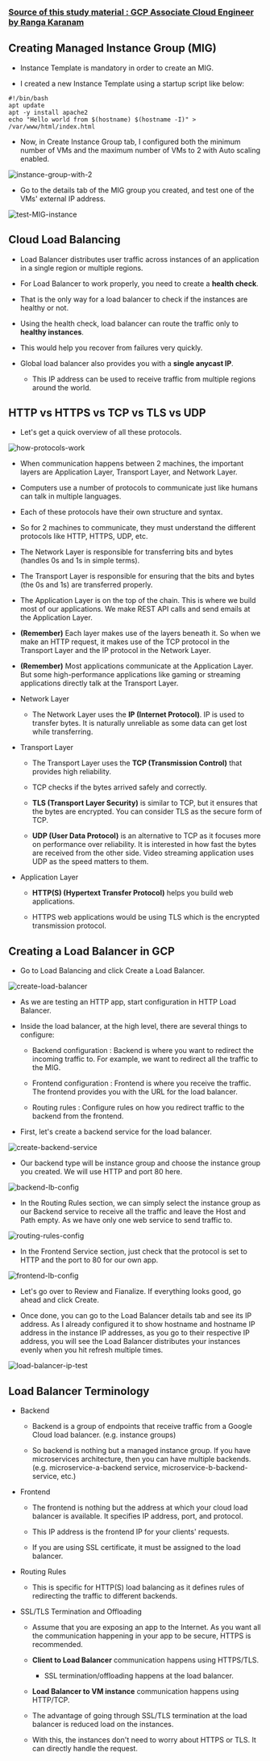### [Source of this study material : GCP Associate Cloud Engineer by Ranga Karanam](https://www.udemy.com/course/google-cloud-certification-associate-cloud-engineer/)


## Creating Managed Instance Group (MIG)

- Instance Template is mandatory in order to create an MIG.

- I created a new Instance Template using a startup script like below:

```
#!/bin/bash
apt update 
apt -y install apache2
echo "Hello world from $(hostname) $(hostname -I)" > /var/www/html/index.html
```

- Now, in Create Instance Group tab, I configured both the minimum number of VMs and the maximum number of VMs to 2 with Auto scaling enabled.


![instance-group-with-2](/GCP_pictures/Study-logs/MIG/instance-group-with-2.PNG "Create an Instance Group with 2 VM instances")


- Go to the details tab of the MIG group you created, and test one of the VMs' external IP address.


![test-MIG-instance](/GCP_pictures/Study-logs/MIG/MIG-instance-test.PNG "Test the external IP of one of your VMs in the MIG")


## Cloud Load Balancing

- Load Balancer distributes user traffic across instances of an application in a single region or multiple regions.

- For Load Balancer to work properly, you need to create a **health check**.

- That is the only way for a load balancer to check if the instances are healthy or not.

- Using the health check, load balancer can route the traffic only to **healthy instances**.

- This would help you recover from failures very quickly.

- Global load balancer also provides you with a **single anycast IP**.

  - This IP address can be used to receive traffic from multiple regions around the world.


## HTTP vs HTTPS vs TCP vs TLS vs UDP

- Let's get a quick overview of all these protocols.


![how-protocols-work](/GCP_pictures/Study-logs/MIG/how-the-protocols-work.PNG "How the Internet protocols work")


- When communication happens between 2 machines, the important layers are Application Layer, Transport Layer, and Network Layer.

- Computers use a number of protocols to communicate just like humans can talk in multiple languages.

- Each of these protocols have their own structure and syntax.

- So for 2 machines to communicate, they must understand the different protocols like HTTP, HTTPS, UDP, etc.

- The Network Layer is responsible for transferring bits and bytes (handles 0s and 1s in simple terms).

- The Transport Layer is responsible for ensuring that the bits and bytes (the 0s and 1s) are transferred properly.

- The Application Layer is on the top of the chain. This is where we build most of our applications. We make REST API calls and send emails at the Application Layer.

- **(Remember)** Each layer makes use of the layers beneath it. So when we make an HTTP request, it makes use of the TCP protocol in the Transport Layer and the IP protocol in the Network Layer.

- **(Remember)** Most applications communicate at the Application Layer. But some high-performance applications like gaming or streaming applications directly talk at the Transport Layer.


 - Network Layer 

   - The Network Layer uses the **IP (Internet Protocol)**. IP is used to transfer bytes. It is naturally unreliable as some data can get lost while transferring.

 - Transport Layer

   - The Transport Layer uses the **TCP (Transmission Control)** that provides high reliability.

   - TCP checks if the bytes arrived safely and correctly.

   - **TLS (Transport Layer Security)** is similar to TCP, but it ensures that the bytes are encrypted. You can consider TLS as the secure form of TCP.

   - **UDP (User Data Protocol)** is an alternative to TCP as it focuses more on performance over reliability. It is interested in how fast the bytes are received from the other side. Video streaming application uses UDP as the speed matters to them.

 - Application Layer

   - **HTTP(S) (Hypertext Transfer Protocol)** helps you build web applications.  

   - HTTPS web applications would be using TLS which is the encrypted transmission protocol.



## Creating a Load Balancer in GCP

- Go to Load Balancing and click Create a Load Balancer.


![create-load-balancer](/GCP_pictures/Study-logs/MIG/create-load-balancer.PNG "Create a Load Balancer")


- As we are testing an HTTP app, start configuration in HTTP Load Balancer.

- Inside the load balancer, at the high level, there are several things to configure:

  - Backend configuration : Backend is where you want to redirect the incoming traffic to. For example, we want to redirect all the traffic to the MIG.

  - Frontend configuration : Frontend is where you receive the traffic. The frontend provides you with the URL for the load balancer.

  - Routing rules : Configure rules on how you redirect traffic to the backend from the frontend.


- First, let's create a backend service for the load balancer. 



![create-backend-service](/GCP_pictures/Study-logs/MIG/create-backend-service.PNG "Create a backend service for load balancer")



- Our backend type will be instance group and choose the instance group you created. We will use HTTP and port 80 here.


![backend-lb-config](/GCP_pictures/Study-logs/MIG/backend-lb-config.PNG "Backend load balancing service config")


- In the Routing Rules section, we can simply select the instance group as our Backend service to receive all the traffic and leave the Host and Path empty. As we have only one web service to send traffic to.


![routing-rules-config](/GCP_pictures/Study-logs/MIG/routing-rules-config.PNG "Configure Routing Rules")


- In the Frontend Service section, just check that the protocol is set to HTTP and the port to 80 for our own app.


![frontend-lb-config](/GCP_pictures/Study-logs/MIG/frontend-lb-config.PNG "Configure Frontend Service")


- Let's go over to Review and Fianalize. If everything looks good, go ahead and click Create.


- Once done, you can go to the Load Balancer details tab and see its IP address. As I already configured it to show hostname and hostname IP address in the instance IP addresses, as you go to their respective IP address, you will see the Load Balancer distributes your instances evenly when you hit refresh multiple times.


![load-balancer-ip-test](/GCP_pictures/Study-logs/MIG/load-balancer-ip-test.PNG "Load Balancer IP test")



## Load Balancer Terminology

- Backend 

  - Backend is a group of endpoints that receive traffic from a Google Cloud load balancer. (e.g. instance groups)

  - So backend is nothing but a managed instance group. If you have microservices architecture, then you can have multiple backends. (e.g. microservice-a-backend service, microservice-b-backend-service, etc.)


- Frontend

  - The frontend is nothing but the address at which your cloud load balancer is available. It specifies IP address, port, and protocol. 

  - This IP address is the frontend IP for your clients' requests.

  - If you are using SSL certificate, it must be assigned to the load balancer.


- Routing Rules

  - This is specific for HTTP(S) load balancing as it defines rules of redirecting the traffic to different backends.


- SSL/TLS Termination and Offloading

  - Assume that you are exposing an app to the Internet. As you want all the communication happening in your app to be secure, HTTPS is recommended.

  - **Client to Load Balancer** communication happens using HTTPS/TLS.

    - SSL termination/offloading happens at the load balancer.

  - **Load Balancer to VM instance** communication happens using HTTP/TCP. 

  - The advantage of going through SSL/TLS termination at the load balancer is reduced load on the instances.

  - With this, the instances don't need to worry about HTTPS or TLS. It can directly handle the request.
